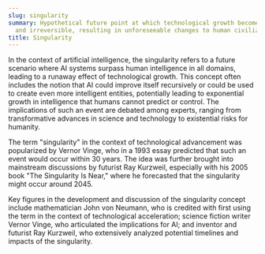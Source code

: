 ```yaml
---
slug: singularity
summary: Hypothetical future point at which technological growth becomes uncontrollable
  and irreversible, resulting in unforeseeable changes to human civilization.
title: Singularity
---
```


In the context of artificial intelligence, the singularity refers to a future scenario where AI systems surpass human intelligence in all domains, leading to a runaway effect of technological growth. This concept often includes the notion that AI could improve itself recursively or could be used to create even more intelligent entities, potentially leading to exponential growth in intelligence that humans cannot predict or control. The implications of such an event are debated among experts, ranging from transformative advances in science and technology to existential risks for humanity.

The term "singularity" in the context of technological advancement was popularized by Vernor Vinge, who in a 1993 essay predicted that such an event would occur within 30 years. The idea was further brought into mainstream discussions by futurist Ray Kurzweil, especially with his 2005 book "The Singularity Is Near," where he forecasted that the singularity might occur around 2045.

Key figures in the development and discussion of the singularity concept include mathematician John von Neumann, who is credited with first using the term in the context of technological acceleration; science fiction writer Vernor Vinge, who articulated the implications for AI; and inventor and futurist Ray Kurzweil, who extensively analyzed potential timelines and impacts of the singularity.